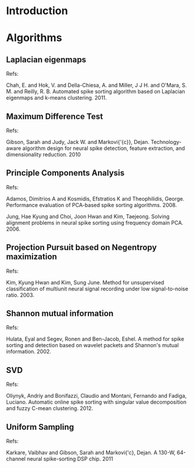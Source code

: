 # Introduction

# Algorithms

## Laplacian eigenmaps

Refs:

Chah, E. and Hok, V. and Della-Chiesa, A. and Miller, J J H. and O'Mara, S. M. and Reilly, R. B. Automated spike sorting algorithm based on Laplacian eigenmaps and k-means clustering. 2011.

## Maximum Difference Test

Refs:

Gibson, Sarah and Judy, Jack W. and Markovi{\'{c}}, Dejan. Technology-aware algorithm design for neural spike detection, feature extraction, and dimensionality reduction. 2010

## Principle Components Analysis

Refs:

Adamos, Dimitrios A and Kosmidis, Efstratios K and Theophilidis, George. Performance evaluation of PCA-based spike sorting algorithms. 2008.

Jung, Hae Kyung and Choi, Joon Hwan and Kim, Taejeong. Solving alignment problems in neural spike sorting using frequency domain PCA. 2006.

## Projection Pursuit based on Negentropy maximization

Refs:

Kim, Kyung Hwan and Kim, Sung June. Method for unsupervised classification of multiunit neural signal recording under low signal-to-noise ratio. 2003.

## Shannon mutual information

Refs:

Hulata, Eyal and Segev, Ronen and Ben-Jacob, Eshel. A method for spike sorting and detection based on wavelet packets and Shannon's mutual information. 2002.

## SVD

Refs:

Oliynyk, Andriy and Bonifazzi, Claudio and Montani, Fernando and Fadiga, Luciano. Automatic online spike sorting with singular value decomposition and fuzzy C-mean clustering. 2012.

## Uniform Sampling

Refs:

Karkare, Vaibhav and Gibson, Sarah and Markovi{\'c}, Dejan. A 130-W, 64-channel neural spike-sorting DSP chip. 2011


